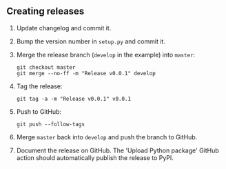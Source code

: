 ## Creating releases

1. Update changelog and commit it.

2. Bump the version number in ``setup.py`` and commit it.

3. Merge the release branch (``develop`` in the example) into ``master``:

    ```
    git checkout master
    git merge --no-ff -m "Release v0.0.1" develop
    ```

4. Tag the release:

    ```
    git tag -a -m "Release v0.0.1" v0.0.1
    ```

5. Push to GitHub:

    ```
    git push --follow-tags
    ```

6. Merge ``master`` back into ``develop`` and push the branch to GitHub.

7. Document the release on GitHub. The 'Upload Python package' GitHub action should automatically publish the release
to PyPI.
